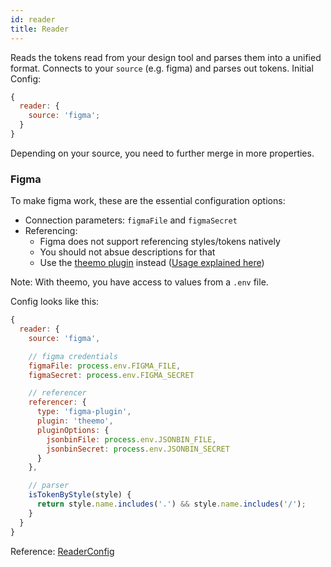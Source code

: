 ```yaml
---
id: reader
title: Reader
---
```


Reads the tokens read from your design tool and parses them into a unified format.
Connects to your `source` (e.g. figma) and parses out tokens. Initial Config:

```js
{
  reader: {
    source: 'figma';
  }
}
```

Depending on your source, you need to further merge in more properties.

### Figma

To make figma work, these are the essential configuration options:

- Connection parameters: `figmaFile` and `figmaSecret`
- Referencing:
  - Figma does not support referencing styles/tokens natively
  - You should not absue descriptions for that
  - Use the [theemo
    plugin](https://www.figma.com/community/plugin/791262205400516364/Theemo)
    instead ([Usage explained
    here](https://gos.si/blog/full-featured-themes-in-figma/))

Note: With theemo, you have access to values from a `.env` file.

Config looks like this:

```js
{
  reader: {
    source: 'figma',

    // figma credentials
    figmaFile: process.env.FIGMA_FILE,
    figmaSecret: process.env.FIGMA_SECRET

    // referencer
    referencer: {
      type: 'figma-plugin',
      plugin: 'theemo',
      pluginOptions: {
        jsonbinFile: process.env.JSONBIN_FILE,
        jsonbinSecret: process.env.JSONBIN_SECRET
      }
    },

    // parser
    isTokenByStyle(style) {
      return style.name.includes('.') && style.name.includes('/');
    }
  }
}
```

Reference: [ReaderConfig](../../api/theemo.readerconfig)
